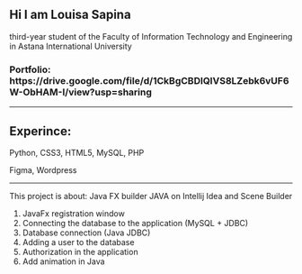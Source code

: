 <h2>Hi I am Louisa Sapina</h2>
<p>third-year student of the Faculty of Information Technology and Engineering in Astana International University</p>

<h3>Portfolio: https://drive.google.com/file/d/1CkBgCBDlQIVS8LZebk6vUF6W-ObHAM-I/view?usp=sharing</h3>

<hr>

<h2>Experince:</h2>
<p>Python, CSS3, HTML5, MySQL, PHP</p>
<p>Figma, Wordpress</p>

<hr>
This project is about: Java FX builder
JAVA on Intellij Idea and Scene Builder

1. JavaFx registration window
2. Connecting the database to the application (MySQL + JDBC)
3. Database connection (Java JDBC)
4. Adding a user to the database
5. Authorization in the application
6. Add animation in Java
